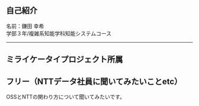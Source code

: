 ## 自己紹介  
名前：鎌田 幸希  
学部３年/複雑系知能学科知能システムコース  

---
ミライケータイプロジェクト所属  
---
## フリー（NTTデータ社員に聞いてみたいことetc）
  OSSとNTTの関わり方について聞いてみたいです。  

